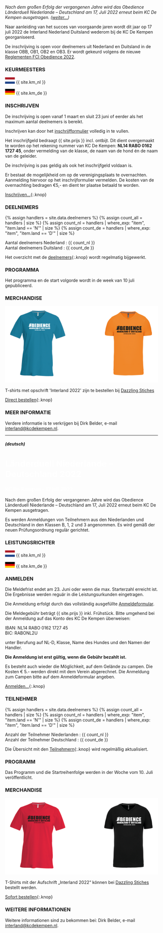 
*Nach dem großen Erfolg der vergangenen Jahre wird das Obedience Länderduell Niederlande – Deutschland am 17, Juli 2022 erneut beim KC De Kempen ausgetragen. ([weiter...](#deutsch))*

Naar aanleiding van het succes van voorgaande jaren wordt dit jaar op 17 juli 2022 de Interland Nederland Duitsland wederom bij de KC De Kempen georganiseerd.

De inschrijving is open voor deelnemers uit Nederland en Duitsland in de klasse OBB, OB1, OB2 en OB3. 
Er wordt gekeurd volgens de nieuwe [Reglementen FCI Obedience 2022](https://www.fciobedience.nl/reglementen-fci-obedience/). 


### KEURMEESTERS

![NL](/images/nlflag.png) {{ site.km_nl }}

![DE](/images/deflag.png) {{ site.km_de }}


### INSCHRIJVEN

De inschrijving is open vanaf 1 maart en sluit 23 juni of eerder als het maximum aantal deelnemers is bereikt. 

Inschrijven kan door het [inschrijfformulier](https://kcdekempen.nl/formulieren/obedience-interland-2022/) volledig in te vullen.

Het inschrijfgeld bedraagt {{ site.prijs }} incl. ontbijt. 
Dit dient overgemaakt te worden op het rekening nummer van KC De Kempen: **NL14 RABO 0162 1727 45**, onder vermelding van de klasse, de naam van de hond én de naam van de geleider.

De inschrijving is pas geldig als ook het inschrijfgeld voldaan is.

Er bestaat de mogelijkheid om op de verenigingsplaats te overnachten. 
Aanmelding hiervoor op het inschrijformulier vermelden. 
De kosten van de overnachting bedragen €5,- en dient ter plaatse betaald te worden.

[Inschrijven...](https://kcdekempen.nl/formulieren/obedience-interland-2022/){:.knop}

### DEELNEMERS

{% assign handlers = site.data.deelnemers %}
{% assign count_all = handlers | size %}
{% assign count_nl = handlers | where_exp: "item", "item.land == 'N'" | size %}
{% assign count_de = handlers | where_exp: "item", "item.land == 'D'" | size %}

Aantal deelnemers Nederland : {{ count_nl }}<br/>
Aantal deelnemers Duitsland : {{ count_de }}<br/>

Het overzicht met de [deelnemers](deelnemers){:.knop} wordt regelmatig bijgewerkt.

### PROGRAMMA

Het programma en de start volgorde wordt in de week van 10 juli gepubliceerd. 

### MERCHANDISE

[![T-shirts](/images/shirt-nl.png)](https://dazzlingstitches.nl/obedience-nl-du/ "Bestel een T-shirt van Team Nederland bij Dazzling Stiches")

T-shirts met opschrift 'Interland 2022' zijn te bestellen bij [Dazzling Stiches](https://dazzlingstitches.nl/obedience-nl-du/)

[Direct bestellen](https://dazzlingstitches.nl/obedience-nl-du/){:.knop}

### MEER INFORMATIE

Verdere informatie is te verkrijgen bij Dirk Belder, e-mail [interland@kcdekempen.nl](mailto:interland@kcdekempen.nl).

----

##### (deutsch)

<div class="hero-image hero-woef">
  <div class="hero-text">
    <h1 style="color:white;">Länderduell Niederlande – Deutschland 2022</h1>
    <h3 style="color:white;">KC De Kempen - 17 juli 2022</h3>
  </div>
</div>


Nach dem großen Erfolg der vergangenen Jahre wird das Obedience Länderduell Niederlande – Deutschland am 17, Juli 2022 erneut beim KC De Kempen ausgetragen.

Es werden Anmeldungen von Teilnehmern aus den Niederlanden und Deutschland in den Klassen B, 1, 2 und 3 angenommen. 
Es wird gemäß der neuen Prüfungsordnung regulär gerichtet. 

### LEISTUNGSRICHTER

![NL](/images/nlflag.png) {{ site.km_nl }}

![DE](/images/deflag.png) {{ site.km_de }}

### ANMELDEN

Die Meldefrist endet am 23. Juni oder wenn die max. Starterzahl erreicht ist. Die Ergebnisse werden reguär in die Leistungsurkunden eingetragen.

Die Anmeldung erfolgt durch das vollständig ausgefüllte [Anmeldeformular](https://kcdekempen.nl/formulieren/obedience-interland-2022/).

Die Meldegebühr beträgt {{ site.prijs }} inkl. Frühstück. 
Bitte umgehend bei der Anmeldung auf das Konto des KC De Kempen überweisen:

IBAN: NL14 RABO 0162 1727 45  
BIC: RABONL2U  

unter Berufung auf NL-D, Klasse, Name des Hundes und den Namen der Handler. 

**Die Anmeldung ist erst gültig, wenn die Gebühr bezahlt ist.**

Es besteht auch wieder die Möglichkeit, auf dem Gelände zu campen. Die Kosten € 5.- werden direkt mit dem Verein abgerechnet. 
Die Anmeldung zum Campen bitte auf dem Anmeldeformular angeben.

[Anmelden...](https://kcdekempen.nl/formulieren/obedience-interland-2022/){:.knop}

### TEILNEHMER

{% assign handlers = site.data.deelnemers %}
{% assign count_all = handlers | size %}
{% assign count_nl = handlers | where_exp: "item", "item.land == 'N'" | size %}
{% assign count_de = handlers | where_exp: "item", "item.land == 'D'" | size %}

Anzahl der Teilnehmer Niederlanden : {{ count_nl }}<br/>
Anzahl der Teilnehmer Deutschland : {{ count_de }}<br/>

Die Übersicht mit den [Teilnehmern](deelnemers){:.knop} wird regelmäßig aktualisiert.

### PROGRAMM 

Das Programm und die Startreihenfolge werden in der Woche vom 10. Juli veröffentlicht.

### MERCHANDISE

[![T-shirts](/images/shirt-de.png)](https://dazzlingstitches.nl/obedience-nl-du/ "Team Deutschland T-Shirt bei Dazzling Stiches bestellen")

T-Shirts mit der Aufschrift „Interland 2022“ können bei [Dazzling Stiches](https://dazzlingstitches.nl/obedience-nl-du/) bestellt werden.

[Sofort bestellen](https://dazzlingstitches.nl/obedience-nl-du/){:.knop}

### WEITERE INFORMATIONEN

Weitere informationen sind zu bekommen bei: Dirk Belder, e-mail [interland@kcdekempen.nl](mailto:interland@kcdekempen.nl).

